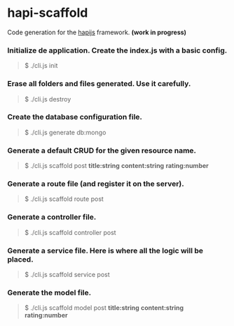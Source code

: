 # hapi-scaffold

Code generation for the [hapijs](https://hapijs.com/) framework. **(work in progress)**

### Initialize de application. Create the index.js with a basic config.
> $ ./cli.js init

### Erase all folders and files generated. Use it carefully.
> $ ./cli.js destroy

### Create the database configuration file.
> $ ./cli.js generate db:mongo

### Generate a default CRUD for the given resource name.
> $ ./cli.js scaffold post **title:string** **content:string** **rating:number**

### Generate a route file (and register it on the server).
> $ ./cli.js scaffold route post

### Generate a controller file.
> $ ./cli.js scaffold controller post

### Generate a service file. Here is where all the logic will be placed.
> $ ./cli.js scaffold service post

### Generate the model file.
> $ ./cli.js scaffold model post **title:string** **content:string** **rating:number**